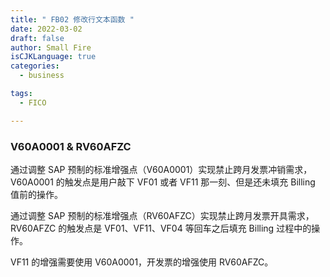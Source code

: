 ```yaml
---
title: " FB02 修改行文本函数 "
date: 2022-03-02
draft: false
author: Small Fire
isCJKLanguage: true
categories: 
  - business

tags: 
  - FICO

---
```


### V60A0001 & RV60AFZC

通过调整 SAP 预制的标准增强点（V60A0001）实现禁止跨月发票冲销需求，V60A0001 的触发点是用户敲下 VF01 或者 VF11 那一刻、但是还未填充 Billing 值前的操作。

通过调整 SAP 预制的标准增强点（RV60AFZC）实现禁止跨月发票开具需求，RV60AFZC 的触发点是 VF01、VF11、VF04 等回车之后填充 Billing 过程中的操作。

VF11 的增强需要使用 V60A0001，开发票的增强使用 RV60AFZC。